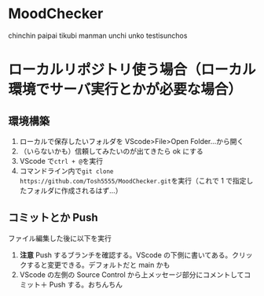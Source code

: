 # MoodChecker

chinchin
paipai
tikubi
manman
unchi
unko
testisunchos

# ローカルリポジトリ使う場合（ローカル環境でサーバ実行とかが必要な場合）

## 環境構築

1. ローカルで保存したいフォルダを VScode>File>Open Folder...から開く
1. （いらないかも）信頼してみたいのが出てきたら ok にする
1. VScode で`ctrl + @`を実行
1. コマンドライン内で`git clone https://github.com/Tosh5555/MoodChecker.git`を実行（これで 1 で指定したフォルダに作成されるはず...）

## コミットとか Push

ファイル編集した後に以下を実行

1. **注意** Push するブランチを確認する。VScode の下側に書いてある。クリックすると変更できる。デフォルトだと main かも
2. VScode の左側の Source Control から上メッセージ部分にコメントしてコミット＋ Push する。おちんちん
